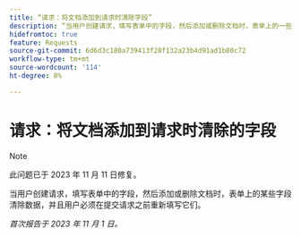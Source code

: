 ```yaml
---
title: “请求：将文档添加到请求时清除字段”
description: “当用户创建请求，填写表单中的字段，然后添加或删除文档时，表单上的一些字段数据已清除，用户必须在提交请求之前重新填写它们。”
hidefromtoc: true
feature: Requests
source-git-commit: 6d6d3c180a739413f28f132a23b4d91ad1b80c72
workflow-type: tm+mt
source-wordcount: '114'
ht-degree: 8%

---
```



# 请求：将文档添加到请求时清除的字段

>[!NOTE]
>
>此问题已于 2023 年 11 月 11 日修复。

当用户创建请求，填写表单中的字段，然后添加或删除文档时，表单上的某些字段清除数据，并且用户必须在提交请求之前重新填写它们。

_首次报告于 2023 年 11 月 1 日。_
